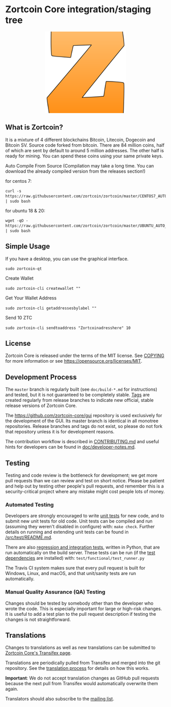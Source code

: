 Zortcoin Core integration/staging tree
=====================================

<p align="center">
  <img src="https://raw.githubusercontent.com/zortcoin/zortcoin/master/share/pixmaps/zortcoin256.png" />
</p>

What is Zortcoin?
----------------

It is a mixture of 4 different blockchains Bitcoin, Litecoin, Dogecoin and Bitcoin SV. Source code forked from bitcoin. There are 84 million coins, half of which are sent by default to around 5 million addresses. The other half is ready for mining. You can spend these coins using your same private keys.




Auto Compile From Source
(Compilation may take a long time. You can download the already compiled version from the releases section!)

for centos 7:

````
curl -s https://raw.githubusercontent.com/zortcoin/zortcoin/master/CENTOS7_AUTO_INSTALLER.sh | sudo bash
````

for ubuntu 18 & 20:

````
wget -qO - https://raw.githubusercontent.com/zortcoin/zortcoin/master/UBUNTU_AUTO_INSTALLER.sh | sudo bash
````


Simple Usage
----------------

If you have a desktop, you can use the graphical interface.

````
sudo zortcoin-qt
````


Create Wallet

````sudo zortcoin-cli createwallet ""````

Get Your Wallet Address

````sudo zortcoin-cli getaddressesbylabel ""````

Send 10 ZTC

````sudo zortcoin-cli sendtoaddress "Zortcoinadresshere" 10````


License
-------

Zortcoin Core is released under the terms of the MIT license. See [COPYING](COPYING) for more
information or see https://opensource.org/licenses/MIT.

Development Process
-------------------

The `master` branch is regularly built (see `doc/build-*.md` for instructions) and tested, but it is not guaranteed to be
completely stable. [Tags](https://github.com/zortcoin/zortcoin/tags) are created
regularly from release branches to indicate new official, stable release versions of Zortcoin Core.

The https://github.com/zortcoin-core/gui repository is used exclusively for the
development of the GUI. Its master branch is identical in all monotree
repositories. Release branches and tags do not exist, so please do not fork
that repository unless it is for development reasons.

The contribution workflow is described in [CONTRIBUTING.md](CONTRIBUTING.md)
and useful hints for developers can be found in [doc/developer-notes.md](doc/developer-notes.md).

Testing
-------

Testing and code review is the bottleneck for development; we get more pull
requests than we can review and test on short notice. Please be patient and help out by testing
other people's pull requests, and remember this is a security-critical project where any mistake might cost people
lots of money.

### Automated Testing

Developers are strongly encouraged to write [unit tests](src/test/README.md) for new code, and to
submit new unit tests for old code. Unit tests can be compiled and run
(assuming they weren't disabled in configure) with: `make check`. Further details on running
and extending unit tests can be found in [/src/test/README.md](/src/test/README.md).

There are also [regression and integration tests](/test), written
in Python, that are run automatically on the build server.
These tests can be run (if the [test dependencies](/test) are installed) with: `test/functional/test_runner.py`

The Travis CI system makes sure that every pull request is built for Windows, Linux, and macOS, and that unit/sanity tests are run automatically.

### Manual Quality Assurance (QA) Testing

Changes should be tested by somebody other than the developer who wrote the
code. This is especially important for large or high-risk changes. It is useful
to add a test plan to the pull request description if testing the changes is
not straightforward.

Translations
------------

Changes to translations as well as new translations can be submitted to
[Zortcoin Core's Transifex page](https://www.transifex.com/zortcoin/zortcoin/).

Translations are periodically pulled from Transifex and merged into the git repository. See the
[translation process](doc/translation_process.md) for details on how this works.

**Important**: We do not accept translation changes as GitHub pull requests because the next
pull from Transifex would automatically overwrite them again.

Translators should also subscribe to the [mailing list](https://groups.google.com/forum/#!forum/zortcoin-translators).
